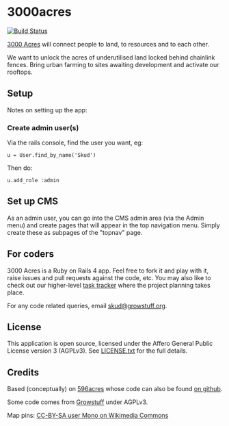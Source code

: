3000acres
=========
[![Build Status](https://travis-ci.org/3000acres/3000acres.svg?branch=dev)](https://travis-ci.org/3000acres/3000acres)

[3000 Acres](http://www.3000acres.org) will connect people to land, to
resources and to each other.

We want to unlock the acres of underutilised land locked behind
chainlink fences. Bring urban farming to sites awaiting development and
activate our rooftops.

## Setup

Notes on setting up the app:

### Create admin user(s)

Via the rails console, find the user you want, eg:

    u = User.find_by_name('Skud')

Then do:

    u.add_role :admin


## Set up CMS

As an admin user, you can go into the CMS admin area (via the Admin
menu) and create pages that will appear in the top navigation menu.
Simply create these as subpages of the "topnav" page.

## For coders

3000 Acres is a Ruby on Rails 4 app.  Feel free to fork it and play with
it, raise issues and pull requests against the code, etc.  You may also
like to check out our higher-level [task
tracker](https://www.pivotaltracker.com/s/projects/938508) where the
project planning takes place.

For any code related queries, email
[skud@growstuff.org](mailto:skud@growstuff.org).

## License

This application is open source, licensed under the Affero General
Public License version 3 (AGPLv3).  See [LICENSE.txt](LICENSE.txt) for
the full details.

## Credits

Based (conceptually) on [596acres](http://596acres.org/) whose code can
also be found [on github](https://github.com/596acres/).

Some code comes from [Growstuff](http://growstuff.org/) under AGPLv3.

Map pins: [CC-BY-SA user Mono on Wikimedia
Commons](https://commons.wikimedia.org/wiki/File:Map_pin_icon.svg)


